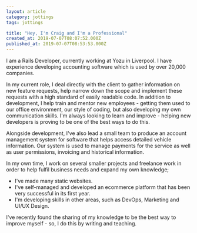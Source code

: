 ```yaml
---
layout: article
category: jottings
tags: jottings

title: "Hey, I'm Craig and I'm a Professional"
created_at: 2019-07-07T08:07:52.000Z
published_at: 2019-07-07T08:53:53.000Z
---
```

I am a Rails Developer, currently working at Yozu in Liverpool. I have experience developing accounting software which is used by over 20,000 companies.

In my current role, I deal directly with the client to gather information on new feature requests, help narrow down the scope and implement these requests with a high standard of easily readable code. In addition to development, I help train and mentor new employees - getting them used to our office environment, our style of coding, but also developing my own communication skills. I'm always looking to learn and improve - helping new developers is proving to be one of the best ways to do this.

Alongside development, I've also lead a small team to produce an account management system for software that helps access detailed vehicle information. Our system is used to manage payments for the service as well as user permissions, invoicing and historical information.

In my own time, I work on several smaller projects and freelance work in order to help fulfil business needs and expand my own knowledge;

*   I've made many static websites.
*   I've self-managed and developed an ecommerce platform that has been very successful in its first year.
*   I'm developing skills in other areas, such as DevOps, Marketing and UI/UX Design.

I've recently found the sharing of my knowledge to be the best way to improve myself - so, I do this by writing and teaching.
